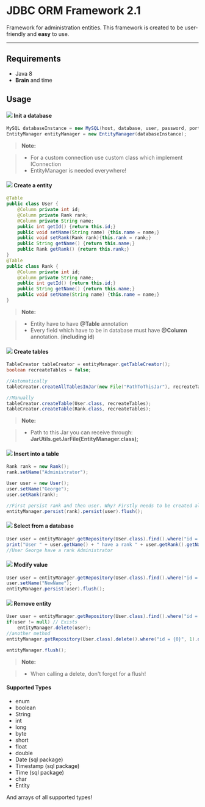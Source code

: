 JDBC ORM Framework 2.1
===================
Framework for administration entities.
This framework is created to be user-friendly and **easy** to use.

----------
Requirements
-------------
* Java 8
* **Brain** and time

Usage
-------------
#### 	![](https://cdn4.iconfinder.com/data/icons/6x16-free-application-icons/16/Refresh.png) Init a database
```java
MySQL databaseInstance = new MySQL(host, database, user, password, port);
EntityManager entityManager = new EntityManager(databaseInstance);
```

> **Note:**

> - For a custom connection use custom class which implement IConnection
> - EntityManager is needed everywhere!


#### 	![](https://netbeans.org/projects/platform/sources/platform-content/content/trunk/images/tutorials/paintapp/70/new_icon.png) Create a entity

```java
@Table
public class User {
	@Column private int id;
	@Column private Rank rank;
	@Column private String name;
	public int getId() {return this.id;}
	public void setName(String name) {this.name = name;}
	public void setRank(Rank rank){this.rank = rank;}
	public String getName() {return this.name;}
	public Rank getRank() {return this.rank;}
}
@Table
public class Rank {
	@Column private int id;
	@Column private String name;
	public int getId() {return this.id;}
	public String getName() {return this.name;}
	public void setName(String name) {this.name = name;}
}
```

> **Note:**

> - Entity have to have **@Table** annotation 
> - Every field which have to be in database must have **@Column** annotation. (**including id**)

#### 	![](http://files.softicons.com/download/toolbar-icons/16x16-free-application-icons-by-aha-soft/png/16x16/Create.png) Create tables

```java
TableCreator tableCreator = entityManager.getTableCreator();
boolean recreateTables = false;

//Automatically
tableCreator.createAllTablesInJar(new File("PathToThisJar"), recreateTables);

//Manually
tableCreator.createTable(User.class, recreateTables);
tableCreator.createTable(Rank.class, recreateTables);
```
> **Note:**

> - Path to this Jar you can receive through: **JarUtils.getJarFile(EntityManager.class);**

#### 	![](http://files.softicons.com/download/toolbar-icons/16x16-free-toolbar-icons-by-aha-soft/png/16/add.png) Insert into a table

```java
Rank rank = new Rank();
rank.setName("Administrator");

User user = new User();
user.setName("George");
user.setRank(rank);

//First persist rank and then user. Why? Firstly needs to be created all inner entities. Then theirs parents.
entityManager.persist(rank).persist(user).flush();
```

#### 	![](http://files.softicons.com/download/system-icons/web0.2ama-icons-by-chrfb/png/16x16/Search.png) Select from a database
```java
User user = entityManager.getRepository(User.class).find().where("id = {0}", 1).ONE();
print("User " + user.getName() + " have a rank " + user.getRank().getName());
//User George have a rank Administrator
```


#### 	![](https://cdn2.iconfinder.com/data/icons/aspneticons_v1.0_Nov2006/edit_16x16.gif) Modify value
```java
User user = entityManager.getRepository(User.class).find().where("id = {0}", 1).ONE();
user.setName("NewName");
entityManager.persist(user).flush();
```


#### 	![](http://files.softicons.com/download/toolbar-icons/16x16-free-toolbar-icons-by-aha-soft/png/16/delete-2.png) Remove entity
```java
User user = entityManager.getRepository(User.class).find().where("id = {0}", 1).ONE();
if(user != null) // Exists
	entityManager.delete(user);
//another method
entityManager.getRepository(User.class).delete().where("id = {0}", 1).one();

entityManager.flush();
```
> **Note:**

> - When calling a delete, don't forget for a flush!

#### Supported Types
* enum
* boolean
* String
* int
* long
* byte
* short
* float
* double
* Date (sql package)
* Timestamp (sql package)
* Time (sql package)
* char
* Entity

And arrays of all supported types!
